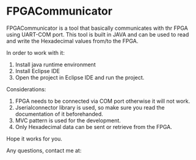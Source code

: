 # FPGACommunicator

FPGACommunicator is a tool that basically communicates with thr FPGA using UART-COM port. This tool is built in JAVA and can be used to read and write the Hexadecimal values from/to the FPGA.

In order to work with it:

1. Install java runtime environment
2. Install Eclipse IDE
3. Open the project in Eclipse IDE and run the project.

Considerations:

1. FPGA needs to be connected via COM port otherwise it will not work.
2. Jserialconnector library is used, so make sure you read the documentation of it beforehanded.
3. MVC pattern is used for the development.
4. Only Hexadecimal data can be sent or retrieve from the FPGA.

Hope it works for you. 

Any questions, contact me at:

[linkedin-url]: https://linkedin.com/in/prithvi-patel-38665410a
